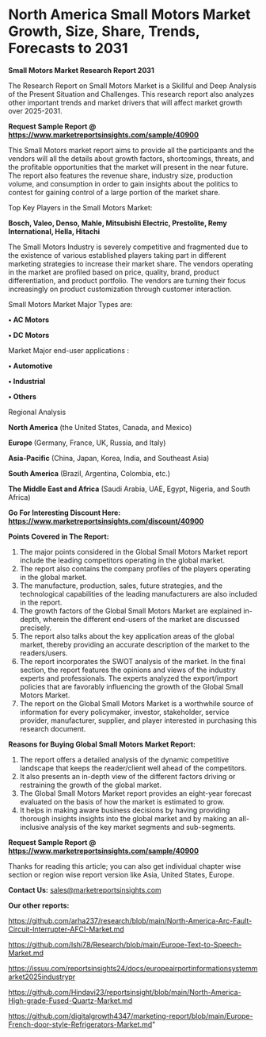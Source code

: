 # North America Small Motors Market Growth, Size, Share, Trends, Forecasts to 2031

<strong>Small Motors Market Research Report 2031</strong>

The Research Report on Small Motors Market is a Skillful and Deep Analysis of the Present Situation and Challenges. This research report also analyzes other important trends and market drivers that will affect market growth over 2025-2031.

<strong>Request Sample Report @ <a href=https://www.marketreportsinsights.com/sample/40900>https://www.marketreportsinsights.com/sample/40900</a></strong>

This Small Motors market report aims to provide all the participants and the vendors will all the details about growth factors, shortcomings, threats, and the profitable opportunities that the market will present in the near future. The report also features the revenue share, industry size, production volume, and consumption in order to gain insights about the politics to contest for gaining control of a large portion of the market share.

Top Key Players in the Small Motors Market:

<strong>Bosch, Valeo, Denso, Mahle, Mitsubishi Electric, Prestolite, Remy International, Hella, Hitachi</strong>

The Small Motors Industry is severely competitive and fragmented due to the existence of various established players taking part in different marketing strategies to increase their market share. The vendors operating in the market are profiled based on price, quality, brand, product differentiation, and product portfolio. The vendors are turning their focus increasingly on product customization through customer interaction.

Small Motors Market Major Types are:

<strong>•  AC Motors

•  DC Motors</strong>

Market Major end-user applications :

<strong>•  Automotive

•  Industrial

•  Others</strong>

Regional Analysis

</u><strong><b>North America</b></strong> (the United States, Canada, and Mexico)

<strong><b>Europe </b></strong>(Germany, France, UK, Russia, and Italy)

<strong><b>Asia-Pacific</b></strong> (China, Japan, Korea, India, and Southeast Asia)

<strong><b>South America</b></strong> (Brazil, Argentina, Colombia, etc.)

<strong><b>The Middle East and Africa</b></strong> (Saudi Arabia, UAE, Egypt, Nigeria, and South Africa)

<strong>Go For Interesting Discount Here: <a href=https://www.marketreportsinsights.com/discount/40900>https://www.marketreportsinsights.com/discount/40900</a></strong>

<strong>Points Covered in The Report:</strong>
<ol>
  <li>The major points considered in the Global Small Motors Market report include the leading competitors operating in the global market.</li>
  <li>The report also contains the company profiles of the players operating in the global market.</li>
  <li>The manufacture, production, sales, future strategies, and the technological capabilities of the leading manufacturers are also included in the report.</li>
  <li>The growth factors of the Global Small Motors Market are explained in-depth, wherein the different end-users of the market are discussed precisely.</li>
  <li>The report also talks about the key application areas of the global market, thereby providing an accurate description of the market to the readers/users.</li>
  <li>The report incorporates the SWOT analysis of the market. In the final section, the report features the opinions and views of the industry experts and professionals. The experts analyzed the export/import policies that are favorably influencing the growth of the Global Small Motors Market.</li>
  <li>The report on the Global Small Motors Market is a worthwhile source of information for every policymaker, investor, stakeholder, service provider, manufacturer, supplier, and player interested in purchasing this research document.</li>
</ol>
<strong>Reasons for Buying Global Small Motors Market Report:</strong>

<ol>
  <li>The report offers a detailed analysis of the dynamic competitive landscape that keeps the reader/client well ahead of the competitors.</li>
  <li>It also presents an in-depth view of the different factors driving or restraining the growth of the global market.</li>
  <li>The Global Small Motors Market report provides an eight-year forecast evaluated on the basis of how the market is estimated to grow.</li>
  <li>It helps in making aware business decisions by having providing thorough insights insights into the global market and by making an all-inclusive analysis of the key market segments and sub-segments.</li>
</ol>
<strong>Request Sample Report @ <a href=https://www.marketreportsinsights.com/sample/40900>https://www.marketreportsinsights.com/sample/40900</a></strong>


Thanks for reading this article; you can also get individual chapter wise section or region wise report version like Asia, United States, Europe.

<strong>Contact Us:</strong>
sales@marketreportsinsights.com

<strong>Our other reports:</strong>

<a href=https://github.com/arha237/research/blob/main/North-America-Arc-Fault-Circuit-Interrupter-AFCI-Market.md>https://github.com/arha237/research/blob/main/North-America-Arc-Fault-Circuit-Interrupter-AFCI-Market.md</a>

<a href=https://github.com/Ishi78/Research/blob/main/Europe-Text-to-Speech-Market.md>https://github.com/Ishi78/Research/blob/main/Europe-Text-to-Speech-Market.md</a>

<a href=https://issuu.com/reportsinsights24/docs/europeairportinformationsystemmarket2025industrypr>https://issuu.com/reportsinsights24/docs/europeairportinformationsystemmarket2025industrypr</a>

<a href=https://github.com/Hindavi23/reportsinsight/blob/main/North-America-High-grade-Fused-Quartz-Market.md>https://github.com/Hindavi23/reportsinsight/blob/main/North-America-High-grade-Fused-Quartz-Market.md</a>

<a href=https://github.com/digitalgrowth4347/marketing-report/blob/main/Europe-French-door-style-Refrigerators-Market.md>https://github.com/digitalgrowth4347/marketing-report/blob/main/Europe-French-door-style-Refrigerators-Market.md</a>"
